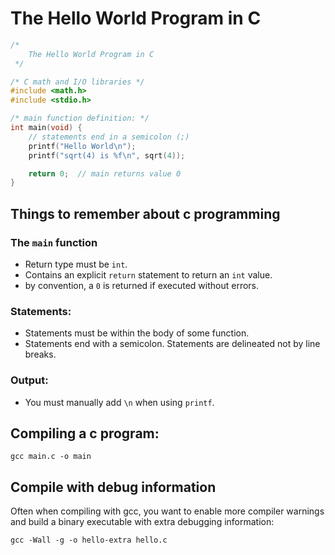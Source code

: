 # The Hello World Program in C

```c
/*
    The Hello World Program in C
 */

/* C math and I/O libraries */
#include <math.h>
#include <stdio.h>

/* main function definition: */
int main(void) {
    // statements end in a semicolon (;)
    printf("Hello World\n");
    printf("sqrt(4) is %f\n", sqrt(4));

    return 0;  // main returns value 0
}
```



## Things to remember about c programming

### The `main` function

- Return type must be `int`.
- Contains an explicit `return` statement to return an `int` value.
- by convention, a `0` is returned if executed without errors.

### Statements:

- Statements must be within the body of some function.
- Statements end with a semicolon. Statements are delineated not by line breaks.

### Output:

- You must manually add `\n` when using `printf`.



## Compiling a c program:

```
gcc main.c -o main
```



## Compile with debug information

Often when compiling with gcc, you want to enable more compiler warnings and build a binary executable with extra debugging information:

```
gcc -Wall -g -o hello-extra hello.c
```

